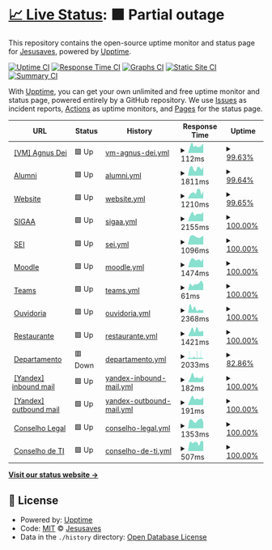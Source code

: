 # [📈 Live Status](https://status.cacic.bsb.br): <!--live status--> **🟧 Partial outage**

This repository contains the open-source uptime monitor and status page for [Jesusaves](https://gitlab.com/jesusalva), powered by [Upptime](https://github.com/upptime/upptime).

[![Uptime CI](https://github.com/pazkero/status.cacic.bsb.br/workflows/Uptime%20CI/badge.svg)](https://github.com/pazkero/status.cacic.bsb.br/actions?query=workflow%3A%22Uptime+CI%22)
[![Response Time CI](https://github.com/pazkero/status.cacic.bsb.br/workflows/Response%20Time%20CI/badge.svg)](https://github.com/pazkero/status.cacic.bsb.br/actions?query=workflow%3A%22Response+Time+CI%22)
[![Graphs CI](https://github.com/pazkero/status.cacic.bsb.br/workflows/Graphs%20CI/badge.svg)](https://github.com/pazkero/status.cacic.bsb.br/actions?query=workflow%3A%22Graphs+CI%22)
[![Static Site CI](https://github.com/pazkero/status.cacic.bsb.br/workflows/Static%20Site%20CI/badge.svg)](https://github.com/pazkero/status.cacic.bsb.br/actions?query=workflow%3A%22Static+Site+CI%22)
[![Summary CI](https://github.com/pazkero/status.cacic.bsb.br/workflows/Summary%20CI/badge.svg)](https://github.com/pazkero/status.cacic.bsb.br/actions?query=workflow%3A%22Summary+CI%22)

With [Upptime](https://upptime.js.org), you can get your own unlimited and free uptime monitor and status page, powered entirely by a GitHub repository. We use [Issues](https://github.com/pazkero/status.cacic.bsb.br/issues) as incident reports, [Actions](https://github.com/pazkero/status.cacic.bsb.br/actions) as uptime monitors, and [Pages](https://status.cacic.bsb.br) for the status page.

<!--start: status pages-->
<!-- This summary is generated by Upptime (https://github.com/upptime/upptime) -->
<!-- Do not edit this manually, your changes will be overwritten -->
<!-- prettier-ignore -->
| URL | Status | History | Response Time | Uptime |
| --- | ------ | ------- | ------------- | ------ |
| <img alt="" src="https://icons.duckduckgo.com/ip3/null.ico" height="13"> [[VM] Agnus Dei](75.119.128.234) | 🟩 Up | [vm-agnus-dei.yml](https://github.com/pazkero/status.cacic.bsb.br/commits/HEAD/history/vm-agnus-dei.yml) | <details><summary><img alt="Response time graph" src="./graphs/vm-agnus-dei/response-time-week.png" height="20"> 112ms</summary><br><a href="https://status.cacic.bsb.br/history/vm-agnus-dei"><img alt="Response time 118" src="https://img.shields.io/endpoint?url=https%3A%2F%2Fraw.githubusercontent.com%2Fpazkero%2Fstatus.cacic.bsb.br%2FHEAD%2Fapi%2Fvm-agnus-dei%2Fresponse-time.json"></a><br><a href="https://status.cacic.bsb.br/history/vm-agnus-dei"><img alt="24-hour response time 148" src="https://img.shields.io/endpoint?url=https%3A%2F%2Fraw.githubusercontent.com%2Fpazkero%2Fstatus.cacic.bsb.br%2FHEAD%2Fapi%2Fvm-agnus-dei%2Fresponse-time-day.json"></a><br><a href="https://status.cacic.bsb.br/history/vm-agnus-dei"><img alt="7-day response time 112" src="https://img.shields.io/endpoint?url=https%3A%2F%2Fraw.githubusercontent.com%2Fpazkero%2Fstatus.cacic.bsb.br%2FHEAD%2Fapi%2Fvm-agnus-dei%2Fresponse-time-week.json"></a><br><a href="https://status.cacic.bsb.br/history/vm-agnus-dei"><img alt="30-day response time 114" src="https://img.shields.io/endpoint?url=https%3A%2F%2Fraw.githubusercontent.com%2Fpazkero%2Fstatus.cacic.bsb.br%2FHEAD%2Fapi%2Fvm-agnus-dei%2Fresponse-time-month.json"></a><br><a href="https://status.cacic.bsb.br/history/vm-agnus-dei"><img alt="1-year response time 119" src="https://img.shields.io/endpoint?url=https%3A%2F%2Fraw.githubusercontent.com%2Fpazkero%2Fstatus.cacic.bsb.br%2FHEAD%2Fapi%2Fvm-agnus-dei%2Fresponse-time-year.json"></a></details> | <details><summary><a href="https://status.cacic.bsb.br/history/vm-agnus-dei">99.63%</a></summary><a href="https://status.cacic.bsb.br/history/vm-agnus-dei"><img alt="All-time uptime 99.78%" src="https://img.shields.io/endpoint?url=https%3A%2F%2Fraw.githubusercontent.com%2Fpazkero%2Fstatus.cacic.bsb.br%2FHEAD%2Fapi%2Fvm-agnus-dei%2Fuptime.json"></a><br><a href="https://status.cacic.bsb.br/history/vm-agnus-dei"><img alt="24-hour uptime 100.00%" src="https://img.shields.io/endpoint?url=https%3A%2F%2Fraw.githubusercontent.com%2Fpazkero%2Fstatus.cacic.bsb.br%2FHEAD%2Fapi%2Fvm-agnus-dei%2Fuptime-day.json"></a><br><a href="https://status.cacic.bsb.br/history/vm-agnus-dei"><img alt="7-day uptime 99.63%" src="https://img.shields.io/endpoint?url=https%3A%2F%2Fraw.githubusercontent.com%2Fpazkero%2Fstatus.cacic.bsb.br%2FHEAD%2Fapi%2Fvm-agnus-dei%2Fuptime-week.json"></a><br><a href="https://status.cacic.bsb.br/history/vm-agnus-dei"><img alt="30-day uptime 99.69%" src="https://img.shields.io/endpoint?url=https%3A%2F%2Fraw.githubusercontent.com%2Fpazkero%2Fstatus.cacic.bsb.br%2FHEAD%2Fapi%2Fvm-agnus-dei%2Fuptime-month.json"></a><br><a href="https://status.cacic.bsb.br/history/vm-agnus-dei"><img alt="1-year uptime 99.95%" src="https://img.shields.io/endpoint?url=https%3A%2F%2Fraw.githubusercontent.com%2Fpazkero%2Fstatus.cacic.bsb.br%2FHEAD%2Fapi%2Fvm-agnus-dei%2Fuptime-year.json"></a></details>
| <img alt="" src="https://icons.duckduckgo.com/ip3/alumni.cacic.bsb.br.ico" height="13"> [Alumni](https://alumni.cacic.bsb.br) | 🟩 Up | [alumni.yml](https://github.com/pazkero/status.cacic.bsb.br/commits/HEAD/history/alumni.yml) | <details><summary><img alt="Response time graph" src="./graphs/alumni/response-time-week.png" height="20"> 1811ms</summary><br><a href="https://status.cacic.bsb.br/history/alumni"><img alt="Response time 4024" src="https://img.shields.io/endpoint?url=https%3A%2F%2Fraw.githubusercontent.com%2Fpazkero%2Fstatus.cacic.bsb.br%2FHEAD%2Fapi%2Falumni%2Fresponse-time.json"></a><br><a href="https://status.cacic.bsb.br/history/alumni"><img alt="24-hour response time 2180" src="https://img.shields.io/endpoint?url=https%3A%2F%2Fraw.githubusercontent.com%2Fpazkero%2Fstatus.cacic.bsb.br%2FHEAD%2Fapi%2Falumni%2Fresponse-time-day.json"></a><br><a href="https://status.cacic.bsb.br/history/alumni"><img alt="7-day response time 1811" src="https://img.shields.io/endpoint?url=https%3A%2F%2Fraw.githubusercontent.com%2Fpazkero%2Fstatus.cacic.bsb.br%2FHEAD%2Fapi%2Falumni%2Fresponse-time-week.json"></a><br><a href="https://status.cacic.bsb.br/history/alumni"><img alt="30-day response time 1852" src="https://img.shields.io/endpoint?url=https%3A%2F%2Fraw.githubusercontent.com%2Fpazkero%2Fstatus.cacic.bsb.br%2FHEAD%2Fapi%2Falumni%2Fresponse-time-month.json"></a><br><a href="https://status.cacic.bsb.br/history/alumni"><img alt="1-year response time 3344" src="https://img.shields.io/endpoint?url=https%3A%2F%2Fraw.githubusercontent.com%2Fpazkero%2Fstatus.cacic.bsb.br%2FHEAD%2Fapi%2Falumni%2Fresponse-time-year.json"></a></details> | <details><summary><a href="https://status.cacic.bsb.br/history/alumni">99.64%</a></summary><a href="https://status.cacic.bsb.br/history/alumni"><img alt="All-time uptime 99.67%" src="https://img.shields.io/endpoint?url=https%3A%2F%2Fraw.githubusercontent.com%2Fpazkero%2Fstatus.cacic.bsb.br%2FHEAD%2Fapi%2Falumni%2Fuptime.json"></a><br><a href="https://status.cacic.bsb.br/history/alumni"><img alt="24-hour uptime 100.00%" src="https://img.shields.io/endpoint?url=https%3A%2F%2Fraw.githubusercontent.com%2Fpazkero%2Fstatus.cacic.bsb.br%2FHEAD%2Fapi%2Falumni%2Fuptime-day.json"></a><br><a href="https://status.cacic.bsb.br/history/alumni"><img alt="7-day uptime 99.64%" src="https://img.shields.io/endpoint?url=https%3A%2F%2Fraw.githubusercontent.com%2Fpazkero%2Fstatus.cacic.bsb.br%2FHEAD%2Fapi%2Falumni%2Fuptime-week.json"></a><br><a href="https://status.cacic.bsb.br/history/alumni"><img alt="30-day uptime 99.69%" src="https://img.shields.io/endpoint?url=https%3A%2F%2Fraw.githubusercontent.com%2Fpazkero%2Fstatus.cacic.bsb.br%2FHEAD%2Fapi%2Falumni%2Fuptime-month.json"></a><br><a href="https://status.cacic.bsb.br/history/alumni"><img alt="1-year uptime 99.81%" src="https://img.shields.io/endpoint?url=https%3A%2F%2Fraw.githubusercontent.com%2Fpazkero%2Fstatus.cacic.bsb.br%2FHEAD%2Fapi%2Falumni%2Fuptime-year.json"></a></details>
| <img alt="" src="https://icons.duckduckgo.com/ip3/cacic.bsb.br.ico" height="13"> [Website](https://cacic.bsb.br) | 🟩 Up | [website.yml](https://github.com/pazkero/status.cacic.bsb.br/commits/HEAD/history/website.yml) | <details><summary><img alt="Response time graph" src="./graphs/website/response-time-week.png" height="20"> 1210ms</summary><br><a href="https://status.cacic.bsb.br/history/website"><img alt="Response time 2681" src="https://img.shields.io/endpoint?url=https%3A%2F%2Fraw.githubusercontent.com%2Fpazkero%2Fstatus.cacic.bsb.br%2FHEAD%2Fapi%2Fwebsite%2Fresponse-time.json"></a><br><a href="https://status.cacic.bsb.br/history/website"><img alt="24-hour response time 1376" src="https://img.shields.io/endpoint?url=https%3A%2F%2Fraw.githubusercontent.com%2Fpazkero%2Fstatus.cacic.bsb.br%2FHEAD%2Fapi%2Fwebsite%2Fresponse-time-day.json"></a><br><a href="https://status.cacic.bsb.br/history/website"><img alt="7-day response time 1210" src="https://img.shields.io/endpoint?url=https%3A%2F%2Fraw.githubusercontent.com%2Fpazkero%2Fstatus.cacic.bsb.br%2FHEAD%2Fapi%2Fwebsite%2Fresponse-time-week.json"></a><br><a href="https://status.cacic.bsb.br/history/website"><img alt="30-day response time 1089" src="https://img.shields.io/endpoint?url=https%3A%2F%2Fraw.githubusercontent.com%2Fpazkero%2Fstatus.cacic.bsb.br%2FHEAD%2Fapi%2Fwebsite%2Fresponse-time-month.json"></a><br><a href="https://status.cacic.bsb.br/history/website"><img alt="1-year response time 2213" src="https://img.shields.io/endpoint?url=https%3A%2F%2Fraw.githubusercontent.com%2Fpazkero%2Fstatus.cacic.bsb.br%2FHEAD%2Fapi%2Fwebsite%2Fresponse-time-year.json"></a></details> | <details><summary><a href="https://status.cacic.bsb.br/history/website">99.65%</a></summary><a href="https://status.cacic.bsb.br/history/website"><img alt="All-time uptime 99.46%" src="https://img.shields.io/endpoint?url=https%3A%2F%2Fraw.githubusercontent.com%2Fpazkero%2Fstatus.cacic.bsb.br%2FHEAD%2Fapi%2Fwebsite%2Fuptime.json"></a><br><a href="https://status.cacic.bsb.br/history/website"><img alt="24-hour uptime 100.00%" src="https://img.shields.io/endpoint?url=https%3A%2F%2Fraw.githubusercontent.com%2Fpazkero%2Fstatus.cacic.bsb.br%2FHEAD%2Fapi%2Fwebsite%2Fuptime-day.json"></a><br><a href="https://status.cacic.bsb.br/history/website"><img alt="7-day uptime 99.65%" src="https://img.shields.io/endpoint?url=https%3A%2F%2Fraw.githubusercontent.com%2Fpazkero%2Fstatus.cacic.bsb.br%2FHEAD%2Fapi%2Fwebsite%2Fuptime-week.json"></a><br><a href="https://status.cacic.bsb.br/history/website"><img alt="30-day uptime 99.70%" src="https://img.shields.io/endpoint?url=https%3A%2F%2Fraw.githubusercontent.com%2Fpazkero%2Fstatus.cacic.bsb.br%2FHEAD%2Fapi%2Fwebsite%2Fuptime-month.json"></a><br><a href="https://status.cacic.bsb.br/history/website"><img alt="1-year uptime 99.82%" src="https://img.shields.io/endpoint?url=https%3A%2F%2Fraw.githubusercontent.com%2Fpazkero%2Fstatus.cacic.bsb.br%2FHEAD%2Fapi%2Fwebsite%2Fuptime-year.json"></a></details>
| <img alt="" src="https://icons.duckduckgo.com/ip3/sig.unb.br.ico" height="13"> [SIGAA](https://sig.unb.br/sigaa/) | 🟩 Up | [sigaa.yml](https://github.com/pazkero/status.cacic.bsb.br/commits/HEAD/history/sigaa.yml) | <details><summary><img alt="Response time graph" src="./graphs/sigaa/response-time-week.png" height="20"> 2155ms</summary><br><a href="https://status.cacic.bsb.br/history/sigaa"><img alt="Response time 2909" src="https://img.shields.io/endpoint?url=https%3A%2F%2Fraw.githubusercontent.com%2Fpazkero%2Fstatus.cacic.bsb.br%2FHEAD%2Fapi%2Fsigaa%2Fresponse-time.json"></a><br><a href="https://status.cacic.bsb.br/history/sigaa"><img alt="24-hour response time 2692" src="https://img.shields.io/endpoint?url=https%3A%2F%2Fraw.githubusercontent.com%2Fpazkero%2Fstatus.cacic.bsb.br%2FHEAD%2Fapi%2Fsigaa%2Fresponse-time-day.json"></a><br><a href="https://status.cacic.bsb.br/history/sigaa"><img alt="7-day response time 2155" src="https://img.shields.io/endpoint?url=https%3A%2F%2Fraw.githubusercontent.com%2Fpazkero%2Fstatus.cacic.bsb.br%2FHEAD%2Fapi%2Fsigaa%2Fresponse-time-week.json"></a><br><a href="https://status.cacic.bsb.br/history/sigaa"><img alt="30-day response time 2309" src="https://img.shields.io/endpoint?url=https%3A%2F%2Fraw.githubusercontent.com%2Fpazkero%2Fstatus.cacic.bsb.br%2FHEAD%2Fapi%2Fsigaa%2Fresponse-time-month.json"></a><br><a href="https://status.cacic.bsb.br/history/sigaa"><img alt="1-year response time 2961" src="https://img.shields.io/endpoint?url=https%3A%2F%2Fraw.githubusercontent.com%2Fpazkero%2Fstatus.cacic.bsb.br%2FHEAD%2Fapi%2Fsigaa%2Fresponse-time-year.json"></a></details> | <details><summary><a href="https://status.cacic.bsb.br/history/sigaa">100.00%</a></summary><a href="https://status.cacic.bsb.br/history/sigaa"><img alt="All-time uptime 99.46%" src="https://img.shields.io/endpoint?url=https%3A%2F%2Fraw.githubusercontent.com%2Fpazkero%2Fstatus.cacic.bsb.br%2FHEAD%2Fapi%2Fsigaa%2Fuptime.json"></a><br><a href="https://status.cacic.bsb.br/history/sigaa"><img alt="24-hour uptime 100.00%" src="https://img.shields.io/endpoint?url=https%3A%2F%2Fraw.githubusercontent.com%2Fpazkero%2Fstatus.cacic.bsb.br%2FHEAD%2Fapi%2Fsigaa%2Fuptime-day.json"></a><br><a href="https://status.cacic.bsb.br/history/sigaa"><img alt="7-day uptime 100.00%" src="https://img.shields.io/endpoint?url=https%3A%2F%2Fraw.githubusercontent.com%2Fpazkero%2Fstatus.cacic.bsb.br%2FHEAD%2Fapi%2Fsigaa%2Fuptime-week.json"></a><br><a href="https://status.cacic.bsb.br/history/sigaa"><img alt="30-day uptime 99.96%" src="https://img.shields.io/endpoint?url=https%3A%2F%2Fraw.githubusercontent.com%2Fpazkero%2Fstatus.cacic.bsb.br%2FHEAD%2Fapi%2Fsigaa%2Fuptime-month.json"></a><br><a href="https://status.cacic.bsb.br/history/sigaa"><img alt="1-year uptime 99.76%" src="https://img.shields.io/endpoint?url=https%3A%2F%2Fraw.githubusercontent.com%2Fpazkero%2Fstatus.cacic.bsb.br%2FHEAD%2Fapi%2Fsigaa%2Fuptime-year.json"></a></details>
| <img alt="" src="https://icons.duckduckgo.com/ip3/sei.unb.br.ico" height="13"> [SEI](https://sei.unb.br/) | 🟩 Up | [sei.yml](https://github.com/pazkero/status.cacic.bsb.br/commits/HEAD/history/sei.yml) | <details><summary><img alt="Response time graph" src="./graphs/sei/response-time-week.png" height="20"> 1096ms</summary><br><a href="https://status.cacic.bsb.br/history/sei"><img alt="Response time 1744" src="https://img.shields.io/endpoint?url=https%3A%2F%2Fraw.githubusercontent.com%2Fpazkero%2Fstatus.cacic.bsb.br%2FHEAD%2Fapi%2Fsei%2Fresponse-time.json"></a><br><a href="https://status.cacic.bsb.br/history/sei"><img alt="24-hour response time 1209" src="https://img.shields.io/endpoint?url=https%3A%2F%2Fraw.githubusercontent.com%2Fpazkero%2Fstatus.cacic.bsb.br%2FHEAD%2Fapi%2Fsei%2Fresponse-time-day.json"></a><br><a href="https://status.cacic.bsb.br/history/sei"><img alt="7-day response time 1096" src="https://img.shields.io/endpoint?url=https%3A%2F%2Fraw.githubusercontent.com%2Fpazkero%2Fstatus.cacic.bsb.br%2FHEAD%2Fapi%2Fsei%2Fresponse-time-week.json"></a><br><a href="https://status.cacic.bsb.br/history/sei"><img alt="30-day response time 1035" src="https://img.shields.io/endpoint?url=https%3A%2F%2Fraw.githubusercontent.com%2Fpazkero%2Fstatus.cacic.bsb.br%2FHEAD%2Fapi%2Fsei%2Fresponse-time-month.json"></a><br><a href="https://status.cacic.bsb.br/history/sei"><img alt="1-year response time 1683" src="https://img.shields.io/endpoint?url=https%3A%2F%2Fraw.githubusercontent.com%2Fpazkero%2Fstatus.cacic.bsb.br%2FHEAD%2Fapi%2Fsei%2Fresponse-time-year.json"></a></details> | <details><summary><a href="https://status.cacic.bsb.br/history/sei">100.00%</a></summary><a href="https://status.cacic.bsb.br/history/sei"><img alt="All-time uptime 99.63%" src="https://img.shields.io/endpoint?url=https%3A%2F%2Fraw.githubusercontent.com%2Fpazkero%2Fstatus.cacic.bsb.br%2FHEAD%2Fapi%2Fsei%2Fuptime.json"></a><br><a href="https://status.cacic.bsb.br/history/sei"><img alt="24-hour uptime 100.00%" src="https://img.shields.io/endpoint?url=https%3A%2F%2Fraw.githubusercontent.com%2Fpazkero%2Fstatus.cacic.bsb.br%2FHEAD%2Fapi%2Fsei%2Fuptime-day.json"></a><br><a href="https://status.cacic.bsb.br/history/sei"><img alt="7-day uptime 100.00%" src="https://img.shields.io/endpoint?url=https%3A%2F%2Fraw.githubusercontent.com%2Fpazkero%2Fstatus.cacic.bsb.br%2FHEAD%2Fapi%2Fsei%2Fuptime-week.json"></a><br><a href="https://status.cacic.bsb.br/history/sei"><img alt="30-day uptime 100.00%" src="https://img.shields.io/endpoint?url=https%3A%2F%2Fraw.githubusercontent.com%2Fpazkero%2Fstatus.cacic.bsb.br%2FHEAD%2Fapi%2Fsei%2Fuptime-month.json"></a><br><a href="https://status.cacic.bsb.br/history/sei"><img alt="1-year uptime 99.75%" src="https://img.shields.io/endpoint?url=https%3A%2F%2Fraw.githubusercontent.com%2Fpazkero%2Fstatus.cacic.bsb.br%2FHEAD%2Fapi%2Fsei%2Fuptime-year.json"></a></details>
| <img alt="" src="https://icons.duckduckgo.com/ip3/aprender3.unb.br.ico" height="13"> [Moodle](https://aprender3.unb.br/login/index.php) | 🟩 Up | [moodle.yml](https://github.com/pazkero/status.cacic.bsb.br/commits/HEAD/history/moodle.yml) | <details><summary><img alt="Response time graph" src="./graphs/moodle/response-time-week.png" height="20"> 1474ms</summary><br><a href="https://status.cacic.bsb.br/history/moodle"><img alt="Response time 1794" src="https://img.shields.io/endpoint?url=https%3A%2F%2Fraw.githubusercontent.com%2Fpazkero%2Fstatus.cacic.bsb.br%2FHEAD%2Fapi%2Fmoodle%2Fresponse-time.json"></a><br><a href="https://status.cacic.bsb.br/history/moodle"><img alt="24-hour response time 1715" src="https://img.shields.io/endpoint?url=https%3A%2F%2Fraw.githubusercontent.com%2Fpazkero%2Fstatus.cacic.bsb.br%2FHEAD%2Fapi%2Fmoodle%2Fresponse-time-day.json"></a><br><a href="https://status.cacic.bsb.br/history/moodle"><img alt="7-day response time 1474" src="https://img.shields.io/endpoint?url=https%3A%2F%2Fraw.githubusercontent.com%2Fpazkero%2Fstatus.cacic.bsb.br%2FHEAD%2Fapi%2Fmoodle%2Fresponse-time-week.json"></a><br><a href="https://status.cacic.bsb.br/history/moodle"><img alt="30-day response time 1468" src="https://img.shields.io/endpoint?url=https%3A%2F%2Fraw.githubusercontent.com%2Fpazkero%2Fstatus.cacic.bsb.br%2FHEAD%2Fapi%2Fmoodle%2Fresponse-time-month.json"></a><br><a href="https://status.cacic.bsb.br/history/moodle"><img alt="1-year response time 1966" src="https://img.shields.io/endpoint?url=https%3A%2F%2Fraw.githubusercontent.com%2Fpazkero%2Fstatus.cacic.bsb.br%2FHEAD%2Fapi%2Fmoodle%2Fresponse-time-year.json"></a></details> | <details><summary><a href="https://status.cacic.bsb.br/history/moodle">100.00%</a></summary><a href="https://status.cacic.bsb.br/history/moodle"><img alt="All-time uptime 99.13%" src="https://img.shields.io/endpoint?url=https%3A%2F%2Fraw.githubusercontent.com%2Fpazkero%2Fstatus.cacic.bsb.br%2FHEAD%2Fapi%2Fmoodle%2Fuptime.json"></a><br><a href="https://status.cacic.bsb.br/history/moodle"><img alt="24-hour uptime 100.00%" src="https://img.shields.io/endpoint?url=https%3A%2F%2Fraw.githubusercontent.com%2Fpazkero%2Fstatus.cacic.bsb.br%2FHEAD%2Fapi%2Fmoodle%2Fuptime-day.json"></a><br><a href="https://status.cacic.bsb.br/history/moodle"><img alt="7-day uptime 100.00%" src="https://img.shields.io/endpoint?url=https%3A%2F%2Fraw.githubusercontent.com%2Fpazkero%2Fstatus.cacic.bsb.br%2FHEAD%2Fapi%2Fmoodle%2Fuptime-week.json"></a><br><a href="https://status.cacic.bsb.br/history/moodle"><img alt="30-day uptime 100.00%" src="https://img.shields.io/endpoint?url=https%3A%2F%2Fraw.githubusercontent.com%2Fpazkero%2Fstatus.cacic.bsb.br%2FHEAD%2Fapi%2Fmoodle%2Fuptime-month.json"></a><br><a href="https://status.cacic.bsb.br/history/moodle"><img alt="1-year uptime 99.50%" src="https://img.shields.io/endpoint?url=https%3A%2F%2Fraw.githubusercontent.com%2Fpazkero%2Fstatus.cacic.bsb.br%2FHEAD%2Fapi%2Fmoodle%2Fuptime-year.json"></a></details>
| <img alt="" src="https://icons.duckduckgo.com/ip3/teams.microsoft.com.ico" height="13"> [Teams](https://teams.microsoft.com/) | 🟩 Up | [teams.yml](https://github.com/pazkero/status.cacic.bsb.br/commits/HEAD/history/teams.yml) | <details><summary><img alt="Response time graph" src="./graphs/teams/response-time-week.png" height="20"> 61ms</summary><br><a href="https://status.cacic.bsb.br/history/teams"><img alt="Response time 113" src="https://img.shields.io/endpoint?url=https%3A%2F%2Fraw.githubusercontent.com%2Fpazkero%2Fstatus.cacic.bsb.br%2FHEAD%2Fapi%2Fteams%2Fresponse-time.json"></a><br><a href="https://status.cacic.bsb.br/history/teams"><img alt="24-hour response time 59" src="https://img.shields.io/endpoint?url=https%3A%2F%2Fraw.githubusercontent.com%2Fpazkero%2Fstatus.cacic.bsb.br%2FHEAD%2Fapi%2Fteams%2Fresponse-time-day.json"></a><br><a href="https://status.cacic.bsb.br/history/teams"><img alt="7-day response time 61" src="https://img.shields.io/endpoint?url=https%3A%2F%2Fraw.githubusercontent.com%2Fpazkero%2Fstatus.cacic.bsb.br%2FHEAD%2Fapi%2Fteams%2Fresponse-time-week.json"></a><br><a href="https://status.cacic.bsb.br/history/teams"><img alt="30-day response time 55" src="https://img.shields.io/endpoint?url=https%3A%2F%2Fraw.githubusercontent.com%2Fpazkero%2Fstatus.cacic.bsb.br%2FHEAD%2Fapi%2Fteams%2Fresponse-time-month.json"></a><br><a href="https://status.cacic.bsb.br/history/teams"><img alt="1-year response time 109" src="https://img.shields.io/endpoint?url=https%3A%2F%2Fraw.githubusercontent.com%2Fpazkero%2Fstatus.cacic.bsb.br%2FHEAD%2Fapi%2Fteams%2Fresponse-time-year.json"></a></details> | <details><summary><a href="https://status.cacic.bsb.br/history/teams">100.00%</a></summary><a href="https://status.cacic.bsb.br/history/teams"><img alt="All-time uptime 99.97%" src="https://img.shields.io/endpoint?url=https%3A%2F%2Fraw.githubusercontent.com%2Fpazkero%2Fstatus.cacic.bsb.br%2FHEAD%2Fapi%2Fteams%2Fuptime.json"></a><br><a href="https://status.cacic.bsb.br/history/teams"><img alt="24-hour uptime 100.00%" src="https://img.shields.io/endpoint?url=https%3A%2F%2Fraw.githubusercontent.com%2Fpazkero%2Fstatus.cacic.bsb.br%2FHEAD%2Fapi%2Fteams%2Fuptime-day.json"></a><br><a href="https://status.cacic.bsb.br/history/teams"><img alt="7-day uptime 100.00%" src="https://img.shields.io/endpoint?url=https%3A%2F%2Fraw.githubusercontent.com%2Fpazkero%2Fstatus.cacic.bsb.br%2FHEAD%2Fapi%2Fteams%2Fuptime-week.json"></a><br><a href="https://status.cacic.bsb.br/history/teams"><img alt="30-day uptime 100.00%" src="https://img.shields.io/endpoint?url=https%3A%2F%2Fraw.githubusercontent.com%2Fpazkero%2Fstatus.cacic.bsb.br%2FHEAD%2Fapi%2Fteams%2Fuptime-month.json"></a><br><a href="https://status.cacic.bsb.br/history/teams"><img alt="1-year uptime 99.98%" src="https://img.shields.io/endpoint?url=https%3A%2F%2Fraw.githubusercontent.com%2Fpazkero%2Fstatus.cacic.bsb.br%2FHEAD%2Fapi%2Fteams%2Fuptime-year.json"></a></details>
| <img alt="" src="https://icons.duckduckgo.com/ip3/ouvidoria.unb.br.ico" height="13"> [Ouvidoria](https://ouvidoria.unb.br/) | 🟩 Up | [ouvidoria.yml](https://github.com/pazkero/status.cacic.bsb.br/commits/HEAD/history/ouvidoria.yml) | <details><summary><img alt="Response time graph" src="./graphs/ouvidoria/response-time-week.png" height="20"> 2368ms</summary><br><a href="https://status.cacic.bsb.br/history/ouvidoria"><img alt="Response time 3287" src="https://img.shields.io/endpoint?url=https%3A%2F%2Fraw.githubusercontent.com%2Fpazkero%2Fstatus.cacic.bsb.br%2FHEAD%2Fapi%2Fouvidoria%2Fresponse-time.json"></a><br><a href="https://status.cacic.bsb.br/history/ouvidoria"><img alt="24-hour response time 1723" src="https://img.shields.io/endpoint?url=https%3A%2F%2Fraw.githubusercontent.com%2Fpazkero%2Fstatus.cacic.bsb.br%2FHEAD%2Fapi%2Fouvidoria%2Fresponse-time-day.json"></a><br><a href="https://status.cacic.bsb.br/history/ouvidoria"><img alt="7-day response time 2368" src="https://img.shields.io/endpoint?url=https%3A%2F%2Fraw.githubusercontent.com%2Fpazkero%2Fstatus.cacic.bsb.br%2FHEAD%2Fapi%2Fouvidoria%2Fresponse-time-week.json"></a><br><a href="https://status.cacic.bsb.br/history/ouvidoria"><img alt="30-day response time 2249" src="https://img.shields.io/endpoint?url=https%3A%2F%2Fraw.githubusercontent.com%2Fpazkero%2Fstatus.cacic.bsb.br%2FHEAD%2Fapi%2Fouvidoria%2Fresponse-time-month.json"></a><br><a href="https://status.cacic.bsb.br/history/ouvidoria"><img alt="1-year response time 3552" src="https://img.shields.io/endpoint?url=https%3A%2F%2Fraw.githubusercontent.com%2Fpazkero%2Fstatus.cacic.bsb.br%2FHEAD%2Fapi%2Fouvidoria%2Fresponse-time-year.json"></a></details> | <details><summary><a href="https://status.cacic.bsb.br/history/ouvidoria">100.00%</a></summary><a href="https://status.cacic.bsb.br/history/ouvidoria"><img alt="All-time uptime 95.14%" src="https://img.shields.io/endpoint?url=https%3A%2F%2Fraw.githubusercontent.com%2Fpazkero%2Fstatus.cacic.bsb.br%2FHEAD%2Fapi%2Fouvidoria%2Fuptime.json"></a><br><a href="https://status.cacic.bsb.br/history/ouvidoria"><img alt="24-hour uptime 100.00%" src="https://img.shields.io/endpoint?url=https%3A%2F%2Fraw.githubusercontent.com%2Fpazkero%2Fstatus.cacic.bsb.br%2FHEAD%2Fapi%2Fouvidoria%2Fuptime-day.json"></a><br><a href="https://status.cacic.bsb.br/history/ouvidoria"><img alt="7-day uptime 100.00%" src="https://img.shields.io/endpoint?url=https%3A%2F%2Fraw.githubusercontent.com%2Fpazkero%2Fstatus.cacic.bsb.br%2FHEAD%2Fapi%2Fouvidoria%2Fuptime-week.json"></a><br><a href="https://status.cacic.bsb.br/history/ouvidoria"><img alt="30-day uptime 100.00%" src="https://img.shields.io/endpoint?url=https%3A%2F%2Fraw.githubusercontent.com%2Fpazkero%2Fstatus.cacic.bsb.br%2FHEAD%2Fapi%2Fouvidoria%2Fuptime-month.json"></a><br><a href="https://status.cacic.bsb.br/history/ouvidoria"><img alt="1-year uptime 99.33%" src="https://img.shields.io/endpoint?url=https%3A%2F%2Fraw.githubusercontent.com%2Fpazkero%2Fstatus.cacic.bsb.br%2FHEAD%2Fapi%2Fouvidoria%2Fuptime-year.json"></a></details>
| <img alt="" src="https://icons.duckduckgo.com/ip3/ru.unb.br.ico" height="13"> [Restaurante](https://ru.unb.br/index.php/cardapio) | 🟩 Up | [restaurante.yml](https://github.com/pazkero/status.cacic.bsb.br/commits/HEAD/history/restaurante.yml) | <details><summary><img alt="Response time graph" src="./graphs/restaurante/response-time-week.png" height="20"> 1421ms</summary><br><a href="https://status.cacic.bsb.br/history/restaurante"><img alt="Response time 2062" src="https://img.shields.io/endpoint?url=https%3A%2F%2Fraw.githubusercontent.com%2Fpazkero%2Fstatus.cacic.bsb.br%2FHEAD%2Fapi%2Frestaurante%2Fresponse-time.json"></a><br><a href="https://status.cacic.bsb.br/history/restaurante"><img alt="24-hour response time 1314" src="https://img.shields.io/endpoint?url=https%3A%2F%2Fraw.githubusercontent.com%2Fpazkero%2Fstatus.cacic.bsb.br%2FHEAD%2Fapi%2Frestaurante%2Fresponse-time-day.json"></a><br><a href="https://status.cacic.bsb.br/history/restaurante"><img alt="7-day response time 1421" src="https://img.shields.io/endpoint?url=https%3A%2F%2Fraw.githubusercontent.com%2Fpazkero%2Fstatus.cacic.bsb.br%2FHEAD%2Fapi%2Frestaurante%2Fresponse-time-week.json"></a><br><a href="https://status.cacic.bsb.br/history/restaurante"><img alt="30-day response time 1649" src="https://img.shields.io/endpoint?url=https%3A%2F%2Fraw.githubusercontent.com%2Fpazkero%2Fstatus.cacic.bsb.br%2FHEAD%2Fapi%2Frestaurante%2Fresponse-time-month.json"></a><br><a href="https://status.cacic.bsb.br/history/restaurante"><img alt="1-year response time 2062" src="https://img.shields.io/endpoint?url=https%3A%2F%2Fraw.githubusercontent.com%2Fpazkero%2Fstatus.cacic.bsb.br%2FHEAD%2Fapi%2Frestaurante%2Fresponse-time-year.json"></a></details> | <details><summary><a href="https://status.cacic.bsb.br/history/restaurante">100.00%</a></summary><a href="https://status.cacic.bsb.br/history/restaurante"><img alt="All-time uptime 36.68%" src="https://img.shields.io/endpoint?url=https%3A%2F%2Fraw.githubusercontent.com%2Fpazkero%2Fstatus.cacic.bsb.br%2FHEAD%2Fapi%2Frestaurante%2Fuptime.json"></a><br><a href="https://status.cacic.bsb.br/history/restaurante"><img alt="24-hour uptime 100.00%" src="https://img.shields.io/endpoint?url=https%3A%2F%2Fraw.githubusercontent.com%2Fpazkero%2Fstatus.cacic.bsb.br%2FHEAD%2Fapi%2Frestaurante%2Fuptime-day.json"></a><br><a href="https://status.cacic.bsb.br/history/restaurante"><img alt="7-day uptime 100.00%" src="https://img.shields.io/endpoint?url=https%3A%2F%2Fraw.githubusercontent.com%2Fpazkero%2Fstatus.cacic.bsb.br%2FHEAD%2Fapi%2Frestaurante%2Fuptime-week.json"></a><br><a href="https://status.cacic.bsb.br/history/restaurante"><img alt="30-day uptime 100.00%" src="https://img.shields.io/endpoint?url=https%3A%2F%2Fraw.githubusercontent.com%2Fpazkero%2Fstatus.cacic.bsb.br%2FHEAD%2Fapi%2Frestaurante%2Fuptime-month.json"></a><br><a href="https://status.cacic.bsb.br/history/restaurante"><img alt="1-year uptime 32.70%" src="https://img.shields.io/endpoint?url=https%3A%2F%2Fraw.githubusercontent.com%2Fpazkero%2Fstatus.cacic.bsb.br%2FHEAD%2Fapi%2Frestaurante%2Fuptime-year.json"></a></details>
| <img alt="" src="https://icons.duckduckgo.com/ip3/cca.unb.br.ico" height="13"> [Departamento](http://cca.unb.br/) | 🟥 Down | [departamento.yml](https://github.com/pazkero/status.cacic.bsb.br/commits/HEAD/history/departamento.yml) | <details><summary><img alt="Response time graph" src="./graphs/departamento/response-time-week.png" height="20"> 2033ms</summary><br><a href="https://status.cacic.bsb.br/history/departamento"><img alt="Response time 1822" src="https://img.shields.io/endpoint?url=https%3A%2F%2Fraw.githubusercontent.com%2Fpazkero%2Fstatus.cacic.bsb.br%2FHEAD%2Fapi%2Fdepartamento%2Fresponse-time.json"></a><br><a href="https://status.cacic.bsb.br/history/departamento"><img alt="24-hour response time 1713" src="https://img.shields.io/endpoint?url=https%3A%2F%2Fraw.githubusercontent.com%2Fpazkero%2Fstatus.cacic.bsb.br%2FHEAD%2Fapi%2Fdepartamento%2Fresponse-time-day.json"></a><br><a href="https://status.cacic.bsb.br/history/departamento"><img alt="7-day response time 2033" src="https://img.shields.io/endpoint?url=https%3A%2F%2Fraw.githubusercontent.com%2Fpazkero%2Fstatus.cacic.bsb.br%2FHEAD%2Fapi%2Fdepartamento%2Fresponse-time-week.json"></a><br><a href="https://status.cacic.bsb.br/history/departamento"><img alt="30-day response time 1989" src="https://img.shields.io/endpoint?url=https%3A%2F%2Fraw.githubusercontent.com%2Fpazkero%2Fstatus.cacic.bsb.br%2FHEAD%2Fapi%2Fdepartamento%2Fresponse-time-month.json"></a><br><a href="https://status.cacic.bsb.br/history/departamento"><img alt="1-year response time 1920" src="https://img.shields.io/endpoint?url=https%3A%2F%2Fraw.githubusercontent.com%2Fpazkero%2Fstatus.cacic.bsb.br%2FHEAD%2Fapi%2Fdepartamento%2Fresponse-time-year.json"></a></details> | <details><summary><a href="https://status.cacic.bsb.br/history/departamento">82.86%</a></summary><a href="https://status.cacic.bsb.br/history/departamento"><img alt="All-time uptime 99.63%" src="https://img.shields.io/endpoint?url=https%3A%2F%2Fraw.githubusercontent.com%2Fpazkero%2Fstatus.cacic.bsb.br%2FHEAD%2Fapi%2Fdepartamento%2Fuptime.json"></a><br><a href="https://status.cacic.bsb.br/history/departamento"><img alt="24-hour uptime 81.79%" src="https://img.shields.io/endpoint?url=https%3A%2F%2Fraw.githubusercontent.com%2Fpazkero%2Fstatus.cacic.bsb.br%2FHEAD%2Fapi%2Fdepartamento%2Fuptime-day.json"></a><br><a href="https://status.cacic.bsb.br/history/departamento"><img alt="7-day uptime 82.86%" src="https://img.shields.io/endpoint?url=https%3A%2F%2Fraw.githubusercontent.com%2Fpazkero%2Fstatus.cacic.bsb.br%2FHEAD%2Fapi%2Fdepartamento%2Fuptime-week.json"></a><br><a href="https://status.cacic.bsb.br/history/departamento"><img alt="30-day uptime 92.78%" src="https://img.shields.io/endpoint?url=https%3A%2F%2Fraw.githubusercontent.com%2Fpazkero%2Fstatus.cacic.bsb.br%2FHEAD%2Fapi%2Fdepartamento%2Fuptime-month.json"></a><br><a href="https://status.cacic.bsb.br/history/departamento"><img alt="1-year uptime 99.40%" src="https://img.shields.io/endpoint?url=https%3A%2F%2Fraw.githubusercontent.com%2Fpazkero%2Fstatus.cacic.bsb.br%2FHEAD%2Fapi%2Fdepartamento%2Fuptime-year.json"></a></details>
| <img alt="" src="https://favicons.githubusercontent.com/mail.yandex.com" height="13"> [[Yandex] inbound mail](mx.yandex.net) | 🟩 Up | [yandex-inbound-mail.yml](https://github.com/pazkero/status.cacic.bsb.br/commits/HEAD/history/yandex-inbound-mail.yml) | <details><summary><img alt="Response time graph" src="./graphs/yandex-inbound-mail/response-time-week.png" height="20"> 182ms</summary><br><a href="https://status.cacic.bsb.br/history/yandex-inbound-mail"><img alt="Response time 187" src="https://img.shields.io/endpoint?url=https%3A%2F%2Fraw.githubusercontent.com%2Fpazkero%2Fstatus.cacic.bsb.br%2FHEAD%2Fapi%2Fyandex-inbound-mail%2Fresponse-time.json"></a><br><a href="https://status.cacic.bsb.br/history/yandex-inbound-mail"><img alt="24-hour response time 231" src="https://img.shields.io/endpoint?url=https%3A%2F%2Fraw.githubusercontent.com%2Fpazkero%2Fstatus.cacic.bsb.br%2FHEAD%2Fapi%2Fyandex-inbound-mail%2Fresponse-time-day.json"></a><br><a href="https://status.cacic.bsb.br/history/yandex-inbound-mail"><img alt="7-day response time 182" src="https://img.shields.io/endpoint?url=https%3A%2F%2Fraw.githubusercontent.com%2Fpazkero%2Fstatus.cacic.bsb.br%2FHEAD%2Fapi%2Fyandex-inbound-mail%2Fresponse-time-week.json"></a><br><a href="https://status.cacic.bsb.br/history/yandex-inbound-mail"><img alt="30-day response time 177" src="https://img.shields.io/endpoint?url=https%3A%2F%2Fraw.githubusercontent.com%2Fpazkero%2Fstatus.cacic.bsb.br%2FHEAD%2Fapi%2Fyandex-inbound-mail%2Fresponse-time-month.json"></a><br><a href="https://status.cacic.bsb.br/history/yandex-inbound-mail"><img alt="1-year response time 189" src="https://img.shields.io/endpoint?url=https%3A%2F%2Fraw.githubusercontent.com%2Fpazkero%2Fstatus.cacic.bsb.br%2FHEAD%2Fapi%2Fyandex-inbound-mail%2Fresponse-time-year.json"></a></details> | <details><summary><a href="https://status.cacic.bsb.br/history/yandex-inbound-mail">100.00%</a></summary><a href="https://status.cacic.bsb.br/history/yandex-inbound-mail"><img alt="All-time uptime 100.00%" src="https://img.shields.io/endpoint?url=https%3A%2F%2Fraw.githubusercontent.com%2Fpazkero%2Fstatus.cacic.bsb.br%2FHEAD%2Fapi%2Fyandex-inbound-mail%2Fuptime.json"></a><br><a href="https://status.cacic.bsb.br/history/yandex-inbound-mail"><img alt="24-hour uptime 100.00%" src="https://img.shields.io/endpoint?url=https%3A%2F%2Fraw.githubusercontent.com%2Fpazkero%2Fstatus.cacic.bsb.br%2FHEAD%2Fapi%2Fyandex-inbound-mail%2Fuptime-day.json"></a><br><a href="https://status.cacic.bsb.br/history/yandex-inbound-mail"><img alt="7-day uptime 100.00%" src="https://img.shields.io/endpoint?url=https%3A%2F%2Fraw.githubusercontent.com%2Fpazkero%2Fstatus.cacic.bsb.br%2FHEAD%2Fapi%2Fyandex-inbound-mail%2Fuptime-week.json"></a><br><a href="https://status.cacic.bsb.br/history/yandex-inbound-mail"><img alt="30-day uptime 100.00%" src="https://img.shields.io/endpoint?url=https%3A%2F%2Fraw.githubusercontent.com%2Fpazkero%2Fstatus.cacic.bsb.br%2FHEAD%2Fapi%2Fyandex-inbound-mail%2Fuptime-month.json"></a><br><a href="https://status.cacic.bsb.br/history/yandex-inbound-mail"><img alt="1-year uptime 100.00%" src="https://img.shields.io/endpoint?url=https%3A%2F%2Fraw.githubusercontent.com%2Fpazkero%2Fstatus.cacic.bsb.br%2FHEAD%2Fapi%2Fyandex-inbound-mail%2Fuptime-year.json"></a></details>
| <img alt="" src="https://favicons.githubusercontent.com/mail.yandex.com" height="13"> [[Yandex] outbound mail](smtp.yandex.com) | 🟩 Up | [yandex-outbound-mail.yml](https://github.com/pazkero/status.cacic.bsb.br/commits/HEAD/history/yandex-outbound-mail.yml) | <details><summary><img alt="Response time graph" src="./graphs/yandex-outbound-mail/response-time-week.png" height="20"> 191ms</summary><br><a href="https://status.cacic.bsb.br/history/yandex-outbound-mail"><img alt="Response time 217" src="https://img.shields.io/endpoint?url=https%3A%2F%2Fraw.githubusercontent.com%2Fpazkero%2Fstatus.cacic.bsb.br%2FHEAD%2Fapi%2Fyandex-outbound-mail%2Fresponse-time.json"></a><br><a href="https://status.cacic.bsb.br/history/yandex-outbound-mail"><img alt="24-hour response time 234" src="https://img.shields.io/endpoint?url=https%3A%2F%2Fraw.githubusercontent.com%2Fpazkero%2Fstatus.cacic.bsb.br%2FHEAD%2Fapi%2Fyandex-outbound-mail%2Fresponse-time-day.json"></a><br><a href="https://status.cacic.bsb.br/history/yandex-outbound-mail"><img alt="7-day response time 191" src="https://img.shields.io/endpoint?url=https%3A%2F%2Fraw.githubusercontent.com%2Fpazkero%2Fstatus.cacic.bsb.br%2FHEAD%2Fapi%2Fyandex-outbound-mail%2Fresponse-time-week.json"></a><br><a href="https://status.cacic.bsb.br/history/yandex-outbound-mail"><img alt="30-day response time 208" src="https://img.shields.io/endpoint?url=https%3A%2F%2Fraw.githubusercontent.com%2Fpazkero%2Fstatus.cacic.bsb.br%2FHEAD%2Fapi%2Fyandex-outbound-mail%2Fresponse-time-month.json"></a><br><a href="https://status.cacic.bsb.br/history/yandex-outbound-mail"><img alt="1-year response time 220" src="https://img.shields.io/endpoint?url=https%3A%2F%2Fraw.githubusercontent.com%2Fpazkero%2Fstatus.cacic.bsb.br%2FHEAD%2Fapi%2Fyandex-outbound-mail%2Fresponse-time-year.json"></a></details> | <details><summary><a href="https://status.cacic.bsb.br/history/yandex-outbound-mail">100.00%</a></summary><a href="https://status.cacic.bsb.br/history/yandex-outbound-mail"><img alt="All-time uptime 100.00%" src="https://img.shields.io/endpoint?url=https%3A%2F%2Fraw.githubusercontent.com%2Fpazkero%2Fstatus.cacic.bsb.br%2FHEAD%2Fapi%2Fyandex-outbound-mail%2Fuptime.json"></a><br><a href="https://status.cacic.bsb.br/history/yandex-outbound-mail"><img alt="24-hour uptime 100.00%" src="https://img.shields.io/endpoint?url=https%3A%2F%2Fraw.githubusercontent.com%2Fpazkero%2Fstatus.cacic.bsb.br%2FHEAD%2Fapi%2Fyandex-outbound-mail%2Fuptime-day.json"></a><br><a href="https://status.cacic.bsb.br/history/yandex-outbound-mail"><img alt="7-day uptime 100.00%" src="https://img.shields.io/endpoint?url=https%3A%2F%2Fraw.githubusercontent.com%2Fpazkero%2Fstatus.cacic.bsb.br%2FHEAD%2Fapi%2Fyandex-outbound-mail%2Fuptime-week.json"></a><br><a href="https://status.cacic.bsb.br/history/yandex-outbound-mail"><img alt="30-day uptime 100.00%" src="https://img.shields.io/endpoint?url=https%3A%2F%2Fraw.githubusercontent.com%2Fpazkero%2Fstatus.cacic.bsb.br%2FHEAD%2Fapi%2Fyandex-outbound-mail%2Fuptime-month.json"></a><br><a href="https://status.cacic.bsb.br/history/yandex-outbound-mail"><img alt="1-year uptime 100.00%" src="https://img.shields.io/endpoint?url=https%3A%2F%2Fraw.githubusercontent.com%2Fpazkero%2Fstatus.cacic.bsb.br%2FHEAD%2Fapi%2Fyandex-outbound-mail%2Fuptime-year.json"></a></details>
| <img alt="" src="https://icons.duckduckgo.com/ip3/adac.bsb.br.ico" height="13"> [Conselho Legal](https://adac.bsb.br) | 🟩 Up | [conselho-legal.yml](https://github.com/pazkero/status.cacic.bsb.br/commits/HEAD/history/conselho-legal.yml) | <details><summary><img alt="Response time graph" src="./graphs/conselho-legal/response-time-week.png" height="20"> 1353ms</summary><br><a href="https://status.cacic.bsb.br/history/conselho-legal"><img alt="Response time 2814" src="https://img.shields.io/endpoint?url=https%3A%2F%2Fraw.githubusercontent.com%2Fpazkero%2Fstatus.cacic.bsb.br%2FHEAD%2Fapi%2Fconselho-legal%2Fresponse-time.json"></a><br><a href="https://status.cacic.bsb.br/history/conselho-legal"><img alt="24-hour response time 1103" src="https://img.shields.io/endpoint?url=https%3A%2F%2Fraw.githubusercontent.com%2Fpazkero%2Fstatus.cacic.bsb.br%2FHEAD%2Fapi%2Fconselho-legal%2Fresponse-time-day.json"></a><br><a href="https://status.cacic.bsb.br/history/conselho-legal"><img alt="7-day response time 1353" src="https://img.shields.io/endpoint?url=https%3A%2F%2Fraw.githubusercontent.com%2Fpazkero%2Fstatus.cacic.bsb.br%2FHEAD%2Fapi%2Fconselho-legal%2Fresponse-time-week.json"></a><br><a href="https://status.cacic.bsb.br/history/conselho-legal"><img alt="30-day response time 1263" src="https://img.shields.io/endpoint?url=https%3A%2F%2Fraw.githubusercontent.com%2Fpazkero%2Fstatus.cacic.bsb.br%2FHEAD%2Fapi%2Fconselho-legal%2Fresponse-time-month.json"></a><br><a href="https://status.cacic.bsb.br/history/conselho-legal"><img alt="1-year response time 2484" src="https://img.shields.io/endpoint?url=https%3A%2F%2Fraw.githubusercontent.com%2Fpazkero%2Fstatus.cacic.bsb.br%2FHEAD%2Fapi%2Fconselho-legal%2Fresponse-time-year.json"></a></details> | <details><summary><a href="https://status.cacic.bsb.br/history/conselho-legal">100.00%</a></summary><a href="https://status.cacic.bsb.br/history/conselho-legal"><img alt="All-time uptime 99.69%" src="https://img.shields.io/endpoint?url=https%3A%2F%2Fraw.githubusercontent.com%2Fpazkero%2Fstatus.cacic.bsb.br%2FHEAD%2Fapi%2Fconselho-legal%2Fuptime.json"></a><br><a href="https://status.cacic.bsb.br/history/conselho-legal"><img alt="24-hour uptime 100.00%" src="https://img.shields.io/endpoint?url=https%3A%2F%2Fraw.githubusercontent.com%2Fpazkero%2Fstatus.cacic.bsb.br%2FHEAD%2Fapi%2Fconselho-legal%2Fuptime-day.json"></a><br><a href="https://status.cacic.bsb.br/history/conselho-legal"><img alt="7-day uptime 100.00%" src="https://img.shields.io/endpoint?url=https%3A%2F%2Fraw.githubusercontent.com%2Fpazkero%2Fstatus.cacic.bsb.br%2FHEAD%2Fapi%2Fconselho-legal%2Fuptime-week.json"></a><br><a href="https://status.cacic.bsb.br/history/conselho-legal"><img alt="30-day uptime 99.78%" src="https://img.shields.io/endpoint?url=https%3A%2F%2Fraw.githubusercontent.com%2Fpazkero%2Fstatus.cacic.bsb.br%2FHEAD%2Fapi%2Fconselho-legal%2Fuptime-month.json"></a><br><a href="https://status.cacic.bsb.br/history/conselho-legal"><img alt="1-year uptime 99.84%" src="https://img.shields.io/endpoint?url=https%3A%2F%2Fraw.githubusercontent.com%2Fpazkero%2Fstatus.cacic.bsb.br%2FHEAD%2Fapi%2Fconselho-legal%2Fuptime-year.json"></a></details>
| <img alt="" src="https://icons.duckduckgo.com/ip3/moubootaurlegends.org.ico" height="13"> [Conselho de TI](https://moubootaurlegends.org) | 🟩 Up | [conselho-de-ti.yml](https://github.com/pazkero/status.cacic.bsb.br/commits/HEAD/history/conselho-de-ti.yml) | <details><summary><img alt="Response time graph" src="./graphs/conselho-de-ti/response-time-week.png" height="20"> 507ms</summary><br><a href="https://status.cacic.bsb.br/history/conselho-de-ti"><img alt="Response time 517" src="https://img.shields.io/endpoint?url=https%3A%2F%2Fraw.githubusercontent.com%2Fpazkero%2Fstatus.cacic.bsb.br%2FHEAD%2Fapi%2Fconselho-de-ti%2Fresponse-time.json"></a><br><a href="https://status.cacic.bsb.br/history/conselho-de-ti"><img alt="24-hour response time 556" src="https://img.shields.io/endpoint?url=https%3A%2F%2Fraw.githubusercontent.com%2Fpazkero%2Fstatus.cacic.bsb.br%2FHEAD%2Fapi%2Fconselho-de-ti%2Fresponse-time-day.json"></a><br><a href="https://status.cacic.bsb.br/history/conselho-de-ti"><img alt="7-day response time 507" src="https://img.shields.io/endpoint?url=https%3A%2F%2Fraw.githubusercontent.com%2Fpazkero%2Fstatus.cacic.bsb.br%2FHEAD%2Fapi%2Fconselho-de-ti%2Fresponse-time-week.json"></a><br><a href="https://status.cacic.bsb.br/history/conselho-de-ti"><img alt="30-day response time 555" src="https://img.shields.io/endpoint?url=https%3A%2F%2Fraw.githubusercontent.com%2Fpazkero%2Fstatus.cacic.bsb.br%2FHEAD%2Fapi%2Fconselho-de-ti%2Fresponse-time-month.json"></a><br><a href="https://status.cacic.bsb.br/history/conselho-de-ti"><img alt="1-year response time 510" src="https://img.shields.io/endpoint?url=https%3A%2F%2Fraw.githubusercontent.com%2Fpazkero%2Fstatus.cacic.bsb.br%2FHEAD%2Fapi%2Fconselho-de-ti%2Fresponse-time-year.json"></a></details> | <details><summary><a href="https://status.cacic.bsb.br/history/conselho-de-ti">100.00%</a></summary><a href="https://status.cacic.bsb.br/history/conselho-de-ti"><img alt="All-time uptime 99.96%" src="https://img.shields.io/endpoint?url=https%3A%2F%2Fraw.githubusercontent.com%2Fpazkero%2Fstatus.cacic.bsb.br%2FHEAD%2Fapi%2Fconselho-de-ti%2Fuptime.json"></a><br><a href="https://status.cacic.bsb.br/history/conselho-de-ti"><img alt="24-hour uptime 100.00%" src="https://img.shields.io/endpoint?url=https%3A%2F%2Fraw.githubusercontent.com%2Fpazkero%2Fstatus.cacic.bsb.br%2FHEAD%2Fapi%2Fconselho-de-ti%2Fuptime-day.json"></a><br><a href="https://status.cacic.bsb.br/history/conselho-de-ti"><img alt="7-day uptime 100.00%" src="https://img.shields.io/endpoint?url=https%3A%2F%2Fraw.githubusercontent.com%2Fpazkero%2Fstatus.cacic.bsb.br%2FHEAD%2Fapi%2Fconselho-de-ti%2Fuptime-week.json"></a><br><a href="https://status.cacic.bsb.br/history/conselho-de-ti"><img alt="30-day uptime 99.89%" src="https://img.shields.io/endpoint?url=https%3A%2F%2Fraw.githubusercontent.com%2Fpazkero%2Fstatus.cacic.bsb.br%2FHEAD%2Fapi%2Fconselho-de-ti%2Fuptime-month.json"></a><br><a href="https://status.cacic.bsb.br/history/conselho-de-ti"><img alt="1-year uptime 99.99%" src="https://img.shields.io/endpoint?url=https%3A%2F%2Fraw.githubusercontent.com%2Fpazkero%2Fstatus.cacic.bsb.br%2FHEAD%2Fapi%2Fconselho-de-ti%2Fuptime-year.json"></a></details>

<!--end: status pages-->

[**Visit our status website →**](https://status.cacic.bsb.br)

## 📄 License

- Powered by: [Upptime](https://github.com/upptime/upptime)
- Code: [MIT](./LICENSE) © [Jesusaves](https://gitlab.com/jesusalva)
- Data in the `./history` directory: [Open Database License](https://opendatacommons.org/licenses/odbl/1-0/)
